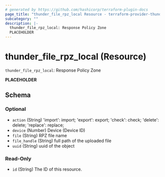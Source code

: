 ```yaml
---
# generated by https://github.com/hashicorp/terraform-plugin-docs
page_title: "thunder_file_rpz_local Resource - terraform-provider-thunder"
subcategory: ""
description: |-
  thunder_file_rpz_local: Response Policy Zone
  PLACEHOLDER
---
```


# thunder_file_rpz_local (Resource)

`thunder_file_rpz_local`: Response Policy Zone

__PLACEHOLDER__



<!-- schema generated by tfplugindocs -->
## Schema

### Optional

- `action` (String) 'import': import; 'export': export; 'check': check; 'delete': delete; 'replace': replace;
- `device` (Number) Device (Device ID)
- `file` (String) RPZ file name
- `file_handle` (String) full path of the uploaded file
- `uuid` (String) uuid of the object

### Read-Only

- `id` (String) The ID of this resource.


